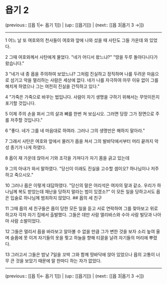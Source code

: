 # 욥기 2

(previous:: [[욥 1|← 욥기 1]]) | (up:: [[욥기]]) | (next:: [[욥 3|욥기 3 →]])

***




1 
어느 날 또 여호와의 천사들이 여호와 앞에 나와 섰을 때 사탄도 그들 가운데 와 있었다. 



2 
그때 여호와께서 사탄에게 물었다. "네가 어디서 왔느냐?" "땅을 두루 돌아다니다가 왔습니다." 



3 
"네가 내 종 욥을 주의하여 보았느냐? 그처럼 진실하고 정직하며 나를 두려운 마음으로 섬기고 악을 멀리하는 사람은 세상에 없다. 네가 나를 자극하여 아무 이유 없이 그를 해치게 하였으나 그는 여전히 진실을 간직하고 있다." 



4 
"가죽은 가죽으로 바꾸는 법입니다. 사람이 자기 생명을 구하기 위해서는 무엇이든지 포기할 것입니다. 



5 
이제 주의 손을 펴서 그의 살과 뼈를 한번 쳐 보십시오. 그러면 당장 그가 정면으로 주를 저주할 것입니다." 



6 
"좋다. 네가 그를 네 마음대로 하여라. 그러나 그의 생명만은 해하지 말아라." 



7 
그래서 사탄은 여호와 앞에서 물러가 욥을 쳐서 그의 발바닥에서부터 머리 끝까지 악성 종기가 나게 하였다. 



8 
욥이 재 가운데 앉아서 기와 조각을 가져다가 자기 몸을 긁고 있는데 



9 
그의 아내가 와서 말하였다. "당신이 이래도 진실을 고수할 셈이오? 하나님이나 저주하고 죽으시오." 



10 
그러나 욥은 이렇게 대답하였다. "당신의 말은 어리석은 여자의 말과 같소. 우리가 하나님께 복도 받았는데 재난을 당하지 말라는 법이 있겠소?" 이 모든 일을 당하고서도 욥은 입술로 하나님께 범죄하지 않았다. ## 욥의 세 친구 



11 
그때 욥의 세 친구들은 욥이 당한 모든 일을 듣고 서로 연락하여 그를 찾아보고 위로하고자 각자 자기 집에서 출발했다. 그들은 데만 사람 엘리바스와 수아 사람 빌닷과 나아마 사람 소발이었다. 



12 
그들은 멀리서 욥을 바라보고 알아볼 수 없을 만큼 그가 변한 것을 보자 소리 높여 울며 슬픔에 못 이겨 자기들의 옷을 찢고 하늘을 향해 티끌을 날려 자기들의 머리에 뿌렸다. 



13 
그러고서 그들은 밤낮 7일을 꼬박 그와 함께 땅바닥에 앉아 있었으나 욥의 고통이 너무 큰 것을 보았기 때문에 말 한마디 하는 자가 없었다.

***

(previous:: [[욥 1|← 욥기 1]]) | (up:: [[욥기]]) | (next:: [[욥 3|욥기 3 →]])
